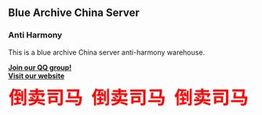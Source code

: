 ## Blue Archive China Server
### Anti Harmony

This is a blue archive China server anti-harmony warehouse.

[**Join our QQ group!**](https://qm.qq.com/cgi-bin/qm/qr?k=xJx5SpbL-Exu7Fk1oiIXldAN1J_LEUb4&jump_from=webapi&authKey=An0DcDs9/SDZsBNCDJWngMuQDt+ty7UPfwn4qto1JkCVLOAUK5TIS+ihQjTAfD2Q)  
[**Visit our website**](https://bluearchivecn.github.io/)
<!--![ChineseTreader](https://github.com/BlueArchiveCN/.github/blob/master/reseller.svg)-->
<div align=center>
<img src="https://github.com/BlueArchiveCN/.github/raw/master/reseller.svg" />
</div>
